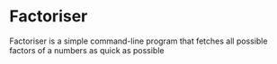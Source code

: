 # Factoriser
Factoriser is a simple command-line program that fetches all possible factors of a numbers as quick as possible

